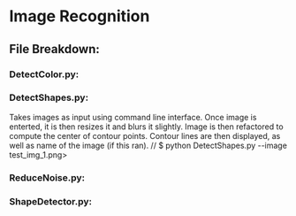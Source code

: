 # Image Recognition

## File Breakdown:

### DetectColor.py:

### DetectShapes.py:
Takes images as input using command line interface.  Once image is enterted, it is then resizes it and blurs it slightly.  Image is then refactored to compute the center of contour points.  Contour lines are then displayed, as well as name of the image (if this ran). 
 // $ python DetectShapes.py --image test_img_1.png>

### ReduceNoise.py:

### ShapeDetector.py:
